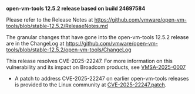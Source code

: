 **open-vm-tools 12.5.2 release based on build 24697584**

Please refer to the Release Notes at https://github.com/vmware/open-vm-tools/blob/stable-12.5.2/ReleaseNotes.md

The granular changes that have gone into the open-vm-tools 12.5.2 release are in the ChangeLog at https://github.com/vmware/open-vm-tools/blob/stable-12.5.2/open-vm-tools/ChangeLog

This release resolves CVE-2025-22247.  For more information on this vulnerability and its impact on Broadcom products, see [VMSA-2025-0007](https://support.broadcom.com/web/ecx/support-content-notification/-/external/content/SecurityAdvisories/0/25683)

 - A patch to address CVE-2025-22247 on earlier open-vm-tools releases is provided to the Linux community at [CVE-2025-22247.patch](https://github.com/vmware/open-vm-tools/tree/CVE-2025-22247.patch).


